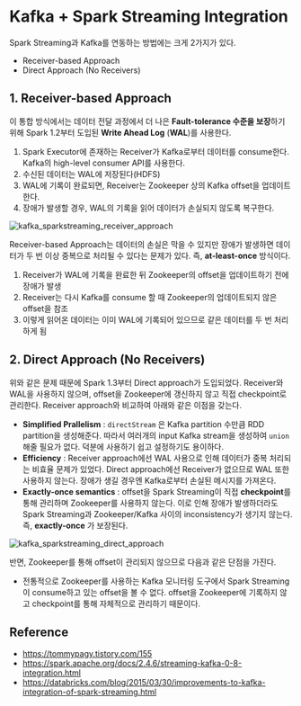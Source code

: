 # Kafka + Spark Streaming Integration

Spark Streaming과 Kafka를 연동하는 방법에는 크게 2가지가 있다.

- Receiver-based Approach
- Direct Approach (No Receivers)



## 1. Receiver-based Approach

이 통합 방식에서는 데이터 전달 과정에서 더 나은 **Fault-tolerance 수준을 보장**하기 위해 Spark 1.2부터 도입된 **Write Ahead Log** (**WAL**)를 사용한다. 

1. Spark Executor에 존재하는 Receiver가 Kafka로부터 데이터를 consume한다. Kafka의 high-level consumer API를 사용한다.
2. 수신된 데이터는 WAL에 저장된다(HDFS)
3. WAL에 기록이 완료되면, Receiver는 Zookeeper 상의 Kafka offset을 업데이트한다.
4. 장애가 발생할 경우, WAL의 기록을 읽어 데이터가 손실되지 않도록 복구한다.



![kafka_sparkstreaming_receiver_approach](https://github.com/dhkdn9192/data_engineer_career/blob/master/de/spark/img/kafka_sparkstreaming_receiver_approach.png)


Receiver-based Approach는 데이터의 손실은 막을 수 있지만 장애가 발생하면 데이터가 두 번 이상 중복으로 처리될 수 있다는 문제가 있다. 즉, **at-least-once** 방식이다.

1. Receiver가 WAL에 기록을 완료한 뒤 Zookeeper의 offset을 업데이트하기 전에 장애가 발생
2. Receiver는 다시 Kafka를 consume 할 때 Zookeeper의 업데이트되지 않은 offset을 참조
3. 이렇게 읽어온 데이터는 이미 WAL에 기록되어 있으므로 같은 데이터를 두 번 처리하게 됨


## 2. Direct Approach (No Receivers)

위와 같은 문제 때문에 Spark 1.3부터 Direct approach가 도입되었다. Receiver와 WAL을 사용하지 않으며, offset을 Zookeeper에 갱신하지 않고 직접 checkpoint로 관리한다. Receiver approach와 비교하여 아래와 같은 이점을 갖는다.

- **Simplified Prallelism** : ```directStream``` 은 Kafka partition 수만큼 RDD partition을 생성해준다. 따라서 여러개의 input Kafka stream을 생성하여 ```union``` 해줄 필요가 없다. 덕분에 사용하기 쉽고 설정하기도 용이하다.
- **Efficiency** : Receiver approach에선 WAL 사용으로 인해 데이터가 중복 처리되는 비효율 문제가 있었다. Direct approach에선 Receiver가 없으므로 WAL 또한 사용하지 않는다. 장애가 생길 경우엔 Kafka로부터 손실된 메시지를 가져온다.
- **Exactly-once semantics** : offset을 Spark Streaming이 직접 **checkpoint**를 통해 관리하며 Zookeeper를 사용하지 않는다. 이로 인해 장애가 발생하더라도 Spark Streaming과 Zookeeper/Kafka 사이의 inconsistency가 생기지 않는다. 즉, **exactly-once** 가 보장된다.



![kafka_sparkstreaming_direct_approach](https://github.com/dhkdn9192/data_engineer_career/blob/master/de/spark/img/kafka_sparkstreaming_direct_approach.png)



반면, Zookeeper를 통해 offset이 관리되지 않으므로 다음과 같은 단점을 가진다.

- 전통적으로 Zookeeper를 사용하는 Kafka 모니터링 도구에서 Spark Streaming이 consume하고 있는 offset을 볼 수 없다. offset을 Zookeeper에 기록하지 않고 checkpoint를 통해 자체적으로 관리하기 때문이다.




## Reference

- https://tommypagy.tistory.com/155
- https://spark.apache.org/docs/2.4.6/streaming-kafka-0-8-integration.html
- https://databricks.com/blog/2015/03/30/improvements-to-kafka-integration-of-spark-streaming.html
